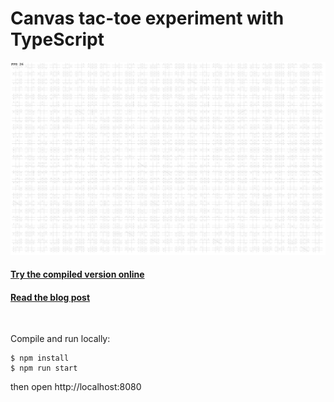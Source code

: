 # Canvas tac-toe experiment with TypeScript

![alt text](https://github.com/jukkhop/ts-tac-toe/blob/master/screenshot.png 'Screenshot')

#### [Try the compiled version online][compiled]

#### [Read the blog post][post]

[compiled]: https://ts-tac-toe.netlify.com/
[post]: https://caffeinerush.dev/blog/experimenting-with-rust-and-webassembly

<br>

Compile and run locally:

```
$ npm install
$ npm run start
```

then open http://localhost:8080
